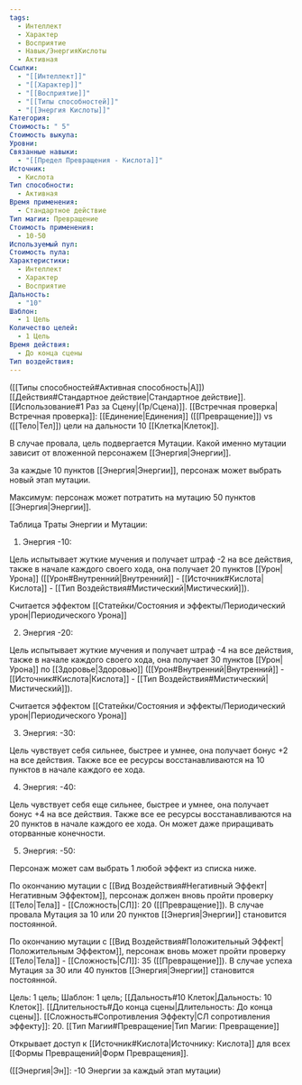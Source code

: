 ```yaml
---
tags:
  - Интеллект
  - Характер
  - Восприятие
  - Навык/ЭнергияКислоты
  - Активная
Ссылки:
  - "[[Интеллект]]"
  - "[[Характер]]"
  - "[[Восприятие]]"
  - "[[Типы способностей]]"
  - "[[Энергия Кислоты]]"
Категория: 
Стоимость: " 5"
Стоимость выкупа: 
Уровни: 
Связанные навыки:
  - "[[Предел Превращения - Кислота]]"
Источник:
  - Кислота
Тип способности:
  - Активная
Время применения:
  - Стандартное действие
Тип магии: Превращение
Стоимость применения:
  - 10-50
Используемый пул: 
Стоимость пула: 
Характеристики:
  - Интеллект
  - Характер
  - Восприятие
Дальность:
  - "10"
Шаблон:
  - 1 Цель
Количество целей:
  - 1 Цель
Время действия:
  - До конца сцены
Тип воздействия:
---
```

([[Типы способностей#Активная способность|А]]) [[Действия#Стандартное действие|Стандартное действие]]. [[Использование#1 Раз за Сцену|(1р/Сцена)]]. [[Встречная проверка|Встречная проверка]]: [[Единение|Единения]] ([[Превращение]]) vs ([[Тело|Тел]]) цели на дальности 10 [[Клетка|Клеток]].

В случае провала, цель подвергается Мутации. Какой именно мутации зависит от вложенной персонажем [[Энергия|Энергии]].

За каждые 10 пунктов [[Энергия|Энергии]], персонаж может выбрать новый этап мутации. 

Максимум: персонаж может потратить на мутацию 50 пунктов [[Энергия|Энергии]].

Таблица Траты Энергии и Мутации:

1. Энергия -10: 

Цель испытывает жуткие мучения и получает штраф -2 на все действия, также в начале каждого своего хода, она получает 20 пунктов [[Урон|Урона]] ([[Урон#Внутренний|Внутренний]] - [[Источник#Кислота|Кислота]] - [[Тип Воздействия#Мистический|Мистический]]).

Считается эффектом [[Статейки/Состояния и эффекты/Периодический урон|Периодического Урона]]

2. Энергия -20: 

Цель испытывает жуткие мучения и получает штраф -4 на все действия, также в начале каждого своего хода, она получает 30 пунктов [[Урон|Урона]] по [[Здоровье|Здоровью]] ([[Урон#Внутренний|Внутренний]] - [[Источник#Кислота|Кислота]] - [[Тип Воздействия#Мистический|Мистический]]).

Считается эффектом [[Статейки/Состояния и эффекты/Периодический урон|Периодического Урона]]

3. Энергия: -30:

Цель чувствует себя сильнее, быстрее и умнее, она получает бонус +2 на все действия. Также все ее ресурсы восстанавливаются на 10 пунктов в начале каждого ее хода. 

4. Энергия: -40:

Цель чувствует себя еще сильнее, быстрее и умнее, она получает бонус +4 на все действия. Также все ее ресурсы восстанавливаются на 20 пунктов в начале каждого ее хода. Он может даже приращивать оторванные конечности. 

5. Энергия: -50: 

Персонаж может сам выбрать 1 любой эффект из списка ниже.

По окончанию мутации с [[Вид Воздействия#Негативный Эффект|Негативным Эффектом]], персонаж должен вновь пройти проверку [[Тело|Тела]] - [[Сложность|СЛ]]: 20 ([[Превращение]]). В случае провала Мутация за 10 или 20 пунктов [[Энергия|Энергии]] становится постоянной. 

По окончанию мутации с [[Вид Воздействия#Положительный Эффект|Положительным Эффектом]], персонаж вновь может пройти проверку [[Тело|Тела]] - [[Сложность|СЛ]]: 35 ([[Превращение]]). В случае успеха Мутация за 30 или 40 пунктов [[Энергия|Энергии]] становится постоянной. 


Цель: 1 цель; Шаблон: 1 цель; [[Дальность#10 Клеток|Дальность: 10 Клеток]]. [[Длительность#До конца сцены|Длительность: До конца сцены]]. 
[[Сложность#Cопротивления Эффекту|СЛ сопротивления эффекту]]: 20. 
[[Тип Магии#Превращение|Тип Магии: Превращение]]

Открывает доступ к [[Источник#Кислота|Источнику: Кислота]] для всех [[Формы Превращений|Форм Превращения]]. 

([[Энергия|Эн]]: -10 Энергии за каждый этап мутации)